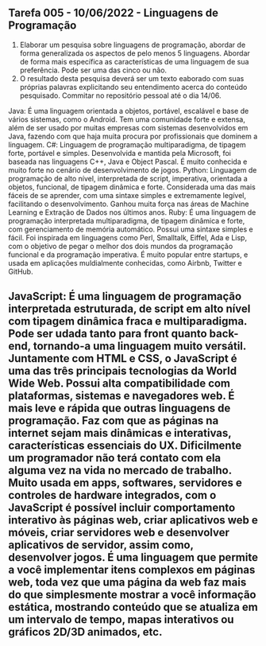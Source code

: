 ## Tarefa 005 - 10/06/2022 - Linguagens de Programação

1. Elaborar um pesquisa sobre linguagens de programação, abordar de forma generalizada os aspectos de pelo menos 5 linguagens. Abordar de forma mais específica as características de uma linguagem de sua preferência. Pode ser uma das cinco ou não.
2. O resultado desta pesquisa deverá ser um texto eaborado com suas próprias palavras explicitando seu entendimento acerca do conteúdo pesquisado.
Commitar no repositório pessoal até o dia 14/06.

Java: É uma linguagem orientada a objetos, portável, escalável e base de vários sistemas, como o Android. Tem uma comunidade forte e extensa, além de ser usado por muitas empresas com sistemas desenvolvidos em Java, fazendo com que haja muita procura por profissionais que dominem a linguagem.
C#: Linguagem de programação multiparadigma, de tipagem forte, portável e simples. Desenvolvida e mantida pela Microsoft, foi baseada nas linguagens C++, Java e Object Pascal. É muito conhecida e muito forte no cenário de desenvolvimento de jogos.
Python: Linguagem de programação de alto nível, interpretada de script, imperativa, orientada a objetos, funcional, de tipagem dinâmica e forte. Considerada uma das mais fáceis de se aprender, com uma sintaxe simples e extremamente legível, facilitando o desenvolvimento. Ganhou muita força nas áreas de Machine Learning e Extração de Dados nos últimos anos.
Ruby: É uma linguagem de programação interpretada multiparadigma, de tipagem dinâmica e forte, com gerenciamento de memória automático. Possui uma sintaxe simples e fácil. Foi inspirada em linguagens como Perl, Smalltalk, Eiffel, Ada e Lisp, com o objetivo de pegar o melhor dos dois mundos da programação funcional e da programação imperativa. É muito popular entre startups, e usada em aplicações muldialmente conhecidas, como Airbnb, Twitter e GitHub.

## JavaScript: É uma linguagem de programação interpretada estruturada, de script em alto nível com tipagem dinâmica fraca e multiparadigma. Pode ser udada tanto para front quanto back-end, tornando-a uma linguagem muito versátil. Juntamente com HTML e CSS, o JavaScript é uma das três principais tecnologias da World Wide Web. Possui alta compatibilidade com plataformas, sistemas e navegadores web. É mais leve e rápida que outras linguagens de programação. Faz com que as páginas na internet sejam mais dinâmicas e interativas, características essenciais do UX. Dificilmente um programador não terá contato com ela alguma vez na vida no mercado de trabalho. Muito usada em apps, softwares, servidores e controles de hardware integrados, com o JavaScript é possível incluir comportamento interativo às páginas web, criar aplicativos web e móveis, criar servidores web e desenvolver aplicativos de servidor, assim como, desenvolver jogos. É uma linguagem que permite a você implementar itens complexos em páginas web, toda vez que uma página da web faz mais do que simplesmente mostrar a você informação estática, mostrando conteúdo que se atualiza em um intervalo de tempo, mapas interativos ou gráficos 2D/3D animados, etc.
